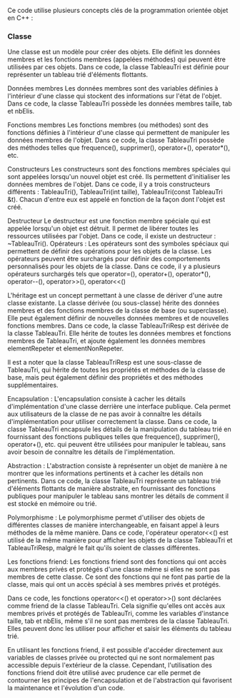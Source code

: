 Ce code utilise plusieurs concepts clés de la programmation orientée objet en C++ :
<h3>Classe</h3>
Une classe est un modèle pour créer des objets. Elle définit les données membres et les fonctions membres (appelées méthodes) qui peuvent être utilisées par ces objets. Dans ce code, la classe TableauTri est définie pour représenter un tableau trié d'éléments flottants.

Données membres
Les données membres sont des variables définies à l'intérieur d'une classe qui stockent des informations sur l'état de l'objet. Dans ce code, la classe TableauTri possède les données membres taille, tab et nbElis.

Fonctions membres
Les fonctions membres (ou méthodes) sont des fonctions définies à l'intérieur d'une classe qui permettent de manipuler les données membres de l'objet. Dans ce code, la classe TableauTri possède des méthodes telles que frequence(), supprimer(), operator+(), operator*(), etc.

Constructeurs
Les constructeurs sont des fonctions membres spéciales qui sont appelées lorsqu'un nouvel objet est créé. Ils permettent d'initialiser les données membres de l'objet. Dans ce code, il y a trois constructeurs différents : TableauTri(), TableauTri(int taille), TableauTri(const TableauTri &t). Chacun d'entre eux est appelé en fonction de la façon dont l'objet est créé.

Destructeur
Le destructeur est une fonction membre spéciale qui est appelée lorsqu'un objet est détruit. Il permet de libérer toutes les ressources utilisées par l'objet. Dans ce code, il existe un destructeur : ~TableauTri().
Opérateurs : Les opérateurs sont des symboles spéciaux qui permettent de définir des opérations pour les objets de la classe. Les opérateurs peuvent être surchargés pour définir des comportements personnalisés pour les objets de la classe. Dans ce code, il y a plusieurs opérateurs surchargés tels que operator=(), operator+(), operator*(), operator--(), operator>>(), operator<<()

L'héritage est un concept permettant à une classe de dériver d'une autre classe existante. La classe dérivée (ou sous-classe) hérite des données membres et des fonctions membres de la classe de base (ou superclasse). Elle peut également définir de nouvelles données membres et de nouvelles fonctions membres. Dans ce code, la classe TableauTriResp est dérivée de la classe TableauTri. Elle hérite de toutes les données membres et fonctions membres de TableauTri, et ajoute également les données membres elementRepeter et elementNonRepeter.

Il est a noter que la classe TableauTriResp est une sous-classe de TableauTri, qui hérite de toutes les propriétés et méthodes de la classe de base, mais peut également définir des propriétés et des méthodes supplémentaires.

Encapsulation : L'encapsulation consiste à cacher les détails d'implémentation d'une classe derrière une interface publique. Cela permet aux utilisateurs de la classe de ne pas avoir à connaître les détails d'implémentation pour utiliser correctement la classe. Dans ce code, la classe TableauTri encapsule les détails de la manipulation du tableau trié en fournissant des fonctions publiques telles que frequence(), supprimer(), operator+(), etc. qui peuvent être utilisées pour manipuler le tableau, sans avoir besoin de connaître les détails de l'implémentation.

Abstraction : L'abstraction consiste à représenter un objet de manière à ne montrer que les informations pertinents et à cacher les détails non pertinents. Dans ce code, la classe TableauTri représente un tableau trié d'éléments flottants de manière abstraite, en fournissant des fonctions publiques pour manipuler le tableau sans montrer les détails de comment il est stocké en mémoire ou trié.

Polymorphisme : Le polymorphisme permet d'utiliser des objets de différentes classes de manière interchangeable, en faisant appel à leurs méthodes de la même manière. Dans ce code, l'opérateur operator<<() est utilisé de la même manière pour afficher les objets de la classe TableauTri et TableauTriResp, malgré le fait qu'ils soient de classes différentes.

Les fonctions friend:
Les fonctions friend sont des fonctions qui ont accès aux membres privés et protégés d'une classe même si elles ne sont pas membres de cette classe. Ce sont des fonctions qui ne font pas partie de la classe, mais qui ont un accès spécial à ses membres privés et protégés.

Dans ce code, les fonctions operator<<() et operator>>() sont déclarées comme friend de la classe TableauTri. Cela signifie qu'elles ont accès aux membres privés et protégés de TableauTri, comme les variables d'instance taille, tab et nbElis, même s'il ne sont pas membres de la classe TableauTri. Elles peuvent donc les utiliser pour afficher et saisir les éléments du tableau trié.

En utilisant les fonctions friend, il est possible d'accéder directement aux variables de classes privée ou protected qui ne sont normalement pas accessible depuis l'extérieur de la classe. Cependant, l'utilisation des fonctions friend doit être utilisé avec prudence car elle permet de contourner les principes de l'encapsulation et de l'abstraction qui favorisent la maintenance et l'évolution d'un code.

